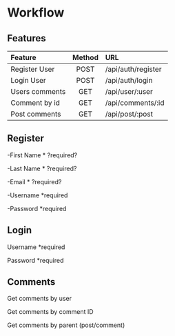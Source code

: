 # Workflow

## Features

| Feature        | Method | URL                |
| :------------- | :----: | :----------------- |
| Register User  |  POST  | /api/auth/register |
| Login User     |  POST  | /api/auth/login    |
| Users comments |  GET   | /api/user/:user    |
| Comment by id  |  GET   | /api/comments/:id  |
| Post comments  |  GET   | /api/post/:post    |

## Register

-First Name \* ?required?

-Last Name \* ?required?

-Email \* ?required?

-Username \*required

-Password \*required

## Login

Username \*required

Password \*required

## Comments

Get comments by user

Get comments by comment ID

Get comments by parent (post/comment)
